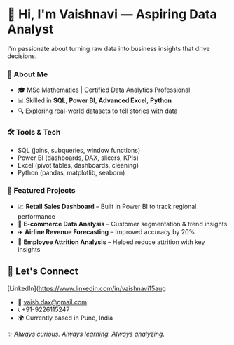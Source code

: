 # 👋 Hi, I'm Vaishnavi — Aspiring Data Analyst

I'm passionate about turning raw data into business insights that drive decisions.

### 💼 About Me
- 🎓 MSc Mathematics | Certified Data Analytics Professional
- 📊 Skilled in **SQL**, **Power BI**, **Advanced Excel**, **Python**
- 🔍 Exploring real-world datasets to tell stories with data

### 🛠️ Tools & Tech
- SQL (joins, subqueries, window functions)
- Power BI (dashboards, DAX, slicers, KPIs)
- Excel (pivot tables, dashboards, cleaning)
- Python (pandas, matplotlib, seaborn)

### 📁 Featured Projects
- 📈 **Retail Sales Dashboard** – Built in Power BI to track regional performance
- 🛒 **E-commerce Data Analysis** – Customer segmentation & trend insights
- ✈️ **Airline Revenue Forecasting** – Improved accuracy by 20%
- 👥 **Employee Attrition Analysis** – Helped reduce attrition with key insights
  
## 🌿 Let's Connect
[LinkedIn](https://www.linkedin.com/in/vaishnavi15aug
- 📧 vaish.dax@gmail.com  
- 📞 +91-9226115247
- 🌍 Currently based in Pune, India

✨ *Always curious. Always learning. Always analyzing.*


